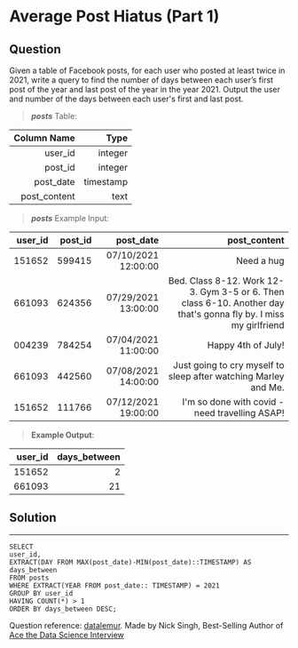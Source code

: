 # Average Post Hiatus (Part 1)

## **Question**

Given a table of Facebook posts, for each user who posted at least twice in 2021, write a query to find the number of days between each user’s first post of the year and last post of the year in the year 2021. Output the user and number of the days between each user's first and last post.

>***posts***  Table:

Column Name|Type|
---:|---:|
user_id|	integer
post_id|	integer
post_date|	timestamp
post_content|	text


>***posts*** Example Input:

user_id|	post_id|	post_date|	post_content
---:|---:|---:|---:|
151652|	599415|	07/10/2021 12:00:00|	Need a hug
661093|	624356|	07/29/2021 13:00:00|	Bed. Class 8-12. Work 12-3. Gym 3-5 or 6. Then class 6-10. Another day that's gonna fly by. I miss my girlfriend
004239|	784254|	07/04/2021 11:00:00|	Happy 4th of July!
661093|	442560|	07/08/2021 14:00:00|	Just going to cry myself to sleep after watching Marley and Me.
151652|	111766|	07/12/2021 19:00:00|	I'm so done with covid - need travelling ASAP!

>**Example Output**:

user_id|	days_between
---:|---:|
151652|	2
661093|	21

## Solution
---
    SELECT 
    user_id, 
    EXTRACT(DAY FROM MAX(post_date)-MIN(post_date)::TIMESTAMP) AS days_between 
    FROM posts
    WHERE EXTRACT(YEAR FROM post_date:: TIMESTAMP) = 2021
    GROUP BY user_id
    HAVING COUNT(*) > 1
    ORDER BY days_between DESC;


Question reference: [datalemur](https://datalemur.com/).
                    Made by Nick Singh, Best-Selling Author of [Ace the Data Science Interview](https://www.amazon.com/dp/0578973839?&linkCode=sl1&tag=datalemur-20&linkId=be42c7443fa05a3c9d783fee4e6f4762&language=en_US&ref_=as_li_ss_tl)
